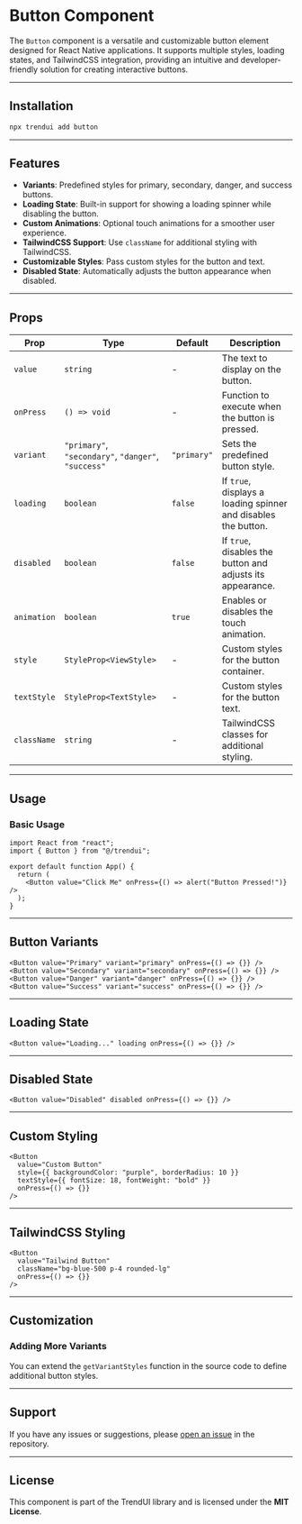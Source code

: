 # Button Component

The `Button` component is a versatile and customizable button element designed for React Native applications. It supports multiple styles, loading states, and TailwindCSS integration, providing an intuitive and developer-friendly solution for creating interactive buttons.

---

## Installation
```bash
npx trendui add button
```
---

## Features

- **Variants**: Predefined styles for primary, secondary, danger, and success buttons.
- **Loading State**: Built-in support for showing a loading spinner while disabling the button.
- **Custom Animations**: Optional touch animations for a smoother user experience.
- **TailwindCSS Support**: Use `className` for additional styling with TailwindCSS.
- **Customizable Styles**: Pass custom styles for the button and text.
- **Disabled State**: Automatically adjusts the button appearance when disabled.

---

## Props

| Prop        | Type                                                      | Default    | Description                                                                 |
|-------------|-----------------------------------------------------------|------------|-----------------------------------------------------------------------------|
| `value`     | `string`                                                  | -          | The text to display on the button.                                         |
| `onPress`   | `() => void`                                              | -          | Function to execute when the button is pressed.                            |
| `variant`   | `"primary"`, `"secondary"`, `"danger"`, `"success"`       | `"primary"`| Sets the predefined button style.                                          |
| `loading`   | `boolean`                                                 | `false`    | If `true`, displays a loading spinner and disables the button.             |
| `disabled`  | `boolean`                                                 | `false`    | If `true`, disables the button and adjusts its appearance.                 |
| `animation` | `boolean`                                                 | `true`     | Enables or disables the touch animation.                                   |
| `style`     | `StyleProp<ViewStyle>`                                    | -          | Custom styles for the button container.                                    |
| `textStyle` | `StyleProp<TextStyle>`                                    | -          | Custom styles for the button text.                                         |
| `className` | `string`                                                  | -          | TailwindCSS classes for additional styling.                                |

---

## Usage

### Basic Usage

```tsx
import React from "react";
import { Button } from "@/trendui";

export default function App() {
  return (
    <Button value="Click Me" onPress={() => alert("Button Pressed!")} />
  );
}
```

---

## Button Variants

```tsx
<Button value="Primary" variant="primary" onPress={() => {}} />
<Button value="Secondary" variant="secondary" onPress={() => {}} />
<Button value="Danger" variant="danger" onPress={() => {}} />
<Button value="Success" variant="success" onPress={() => {}} />
```

---

## Loading State

```tsx
<Button value="Loading..." loading onPress={() => {}} />
```

---

## Disabled State

```tsx
<Button value="Disabled" disabled onPress={() => {}} />
```

---

## Custom Styling

```tsx
<Button
  value="Custom Button"
  style={{ backgroundColor: "purple", borderRadius: 10 }}
  textStyle={{ fontSize: 18, fontWeight: "bold" }}
  onPress={() => {}}
/>
```

---

## TailwindCSS Styling

```tsx
<Button
  value="Tailwind Button"
  className="bg-blue-500 p-4 rounded-lg"
  onPress={() => {}}
/>
```

---

## Customization

### Adding More Variants

You can extend the `getVariantStyles` function in the source code to define additional button styles.

---

## Support

If you have any issues or suggestions, please [open an issue](https://github.com/trend-ui/trendui-react-native/issues) in the repository.

---

## License

This component is part of the TrendUI library and is licensed under the **MIT License**.